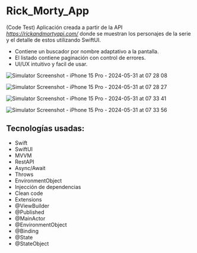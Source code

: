 # Rick_Morty_App
(Code Test) Aplicación creada a partir de la API *https://rickandmortyapi.com/* donde se muestran los personajes de la serie y el detalle de estos utilizando SwiftUI.
* Contiene un buscador por nombre adaptativo a la pantalla.
* El listado contiene paginación con control de errores.
* UI/UX intuitivo y facil de usar.


![Simulator Screenshot - iPhone 15 Pro - 2024-05-31 at 07 28 08](https://github.com/AdrianArandaCa/Adrian_Aranda_Code_Test_Rick_Morty/assets/103887837/31a91e64-f1ab-4e78-bda2-699f652ad085)

![Simulator Screenshot - iPhone 15 Pro - 2024-05-31 at 07 28 27](https://github.com/AdrianArandaCa/Adrian_Aranda_Code_Test_Rick_Morty/assets/103887837/48a6afd9-8ed0-4a31-8d6a-e75ea3793281)

![Simulator Screenshot - iPhone 15 Pro - 2024-05-31 at 07 33 41](https://github.com/AdrianArandaCa/Adrian_Aranda_Code_Test_Rick_Morty/assets/103887837/0a62570c-e837-4fac-8933-917586ccf190)

![Simulator Screenshot - iPhone 15 Pro - 2024-05-31 at 07 33 56](https://github.com/AdrianArandaCa/Adrian_Aranda_Code_Test_Rick_Morty/assets/103887837/761fea34-73ab-45a0-b503-e75da5fc5bfc)

## Tecnologías usadas:
* Swift
* SwiftUI
* MVVM
* RestAPI
* Async/Await
* Throws
* EnvironmentObject
* Injección de dependencias
* Clean code
* Extensions
* @ViewBuilder
* @Published
* @MainActor
* @EnvironmentObject
* @Binding
* @State
* @StateObject
